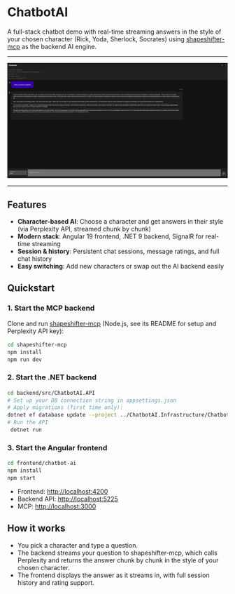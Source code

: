 # ChatbotAI

A full-stack chatbot demo with real-time streaming answers in the style of your chosen character (Rick, Yoda, Sherlock, Socrates) using [shapeshifter-mcp](https://github.com/patrykmurzyn/shapeshifter-mcp) as the backend AI engine.

---

![ChatbotAI Screenshot](assets/Screenshot%20from%202025-06-03%2018-21-24.png)

---

## Features

- **Character-based AI**: Choose a character and get answers in their style (via Perplexity API, streamed chunk by chunk)
- **Modern stack**: Angular 19 frontend, .NET 9 backend, SignalR for real-time streaming
- **Session & history**: Persistent chat sessions, message ratings, and full chat history
- **Easy switching**: Add new characters or swap out the AI backend easily

## Quickstart

### 1. Start the MCP backend

Clone and run [shapeshifter-mcp](https://github.com/patrykmurzyn/shapeshifter-mcp) (Node.js, see its README for setup and Perplexity API key):

```bash
cd shapeshifter-mcp
npm install
npm run dev
```

### 2. Start the .NET backend

```bash
cd backend/src/ChatbotAI.API
# Set up your DB connection string in appsettings.json
# Apply migrations (first time only):
dotnet ef database update --project ../ChatbotAI.Infrastructure/ChatbotAI.Infrastructure.csproj --startup-project ChatbotAI.API.csproj
# Run the API
 dotnet run
```

### 3. Start the Angular frontend

```bash
cd frontend/chatbot-ai
npm install
npm start
```

- Frontend: [http://localhost:4200](http://localhost:4200)
- Backend API: [http://localhost:5225](http://localhost:5225)
- MCP: [http://localhost:3000](http://localhost:3000)

## How it works

- You pick a character and type a question.
- The backend streams your question to shapeshifter-mcp, which calls Perplexity and returns the answer chunk by chunk in the style of your chosen character.
- The frontend displays the answer as it streams in, with full session history and rating support.
